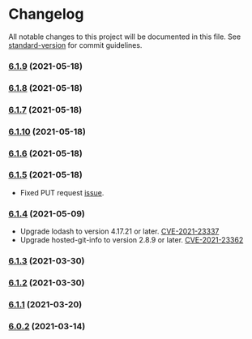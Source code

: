 # Changelog

All notable changes to this project will be documented in this file. See [standard-version](https://github.com/conventional-changelog/standard-version) for commit guidelines.

### [6.1.9](https://github.com/117/alpaca/compare/v6.1.8...v6.1.9) (2021-05-18)

### [6.1.8](https://github.com/117/alpaca/compare/v6.1.7...v6.1.8) (2021-05-18)

### [6.1.7](https://github.com/117/alpaca/compare/v6.1.10...v6.1.7) (2021-05-18)

### [6.1.10](https://github.com/117/alpaca/compare/v6.1.5...v6.1.10) (2021-05-18)

### [6.1.6](https://github.com/117/alpaca/compare/v6.1.5...v6.1.6) (2021-05-18)

### [6.1.5](https://github.com/117/alpaca/compare/v6.1.6...v6.1.5) (2021-05-18)

- Fixed PUT request [issue](https://github.com/117/alpaca/issues/70).

### [6.1.4](https://github.com/117/alpaca/compare/v6.1.3...v6.1.4) (2021-05-09)

- Upgrade lodash to version 4.17.21 or later.
  [CVE-2021-23337](https://github.com/advisories/GHSA-35jh-r3h4-6jhm)
- Upgrade hosted-git-info to version 2.8.9 or later.
  [CVE-2021-23362](https://github.com/advisories/GHSA-43f8-2h32-f4cj)

### [6.1.3](https://github.com/117/alpaca/compare/v6.1.2...v6.1.3) (2021-03-30)

### [6.1.2](https://github.com/117/alpaca/compare/v6.1.1...v6.1.2) (2021-03-30)

### [6.1.1](https://github.com/117/alpaca/compare/v6.0.1...v6.1.1) (2021-03-20)

### [6.0.2](https://github.com/117/alpaca/compare/v6.0.1...v6.0.2) (2021-03-14)
